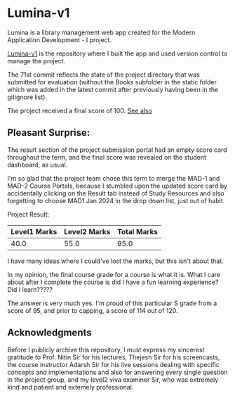 # Lumina-v1

Lumina is a library management web app created for the Modern Application Development - I project.

[Lumina-v1](https://github.com/aradhanachatterjee/Lumina-v1) is the repository where I built the app and used version control to manage the project.

The 71st commit reflects the state of the project directory that was submitted for evaluation (without the Books subfolder in the static folder which was added in the latest commit after previously having been in the gitignore list).

The project received a final score of 100. [See also](https://app.onlinedegree.iitm.ac.in/document_verification/a46b2bfaa759ee837e9118c03e25758e)

## Pleasant Surprise:

The result section of the project submission portal had an empty score card throughout the term, and the final score was revealed on the student dashboard, as usual.

I'm so glad that the project team chose this term to merge the MAD-1 and MAD-2 Course Portals, because I stumbled upon the updated score card by accidentally clicking on the Result tab instead of Study Resources and also forgetting to choose MAD1 Jan 2024 in the drop down list, just out of habit.

Project Result:

| **Level1 Marks** | **Level2 Marks** | **Total Marks** |
|------------------|------------------|-----------------|
|       40.0       |       55.0       |       95.0      |

I have many ideas where I could've lost the marks, but this isn't about that.

In my opinion, the final course grade for a course is what it is. What I care about after I complete the course is did I have a fun learning experience? Did I learn?????

The answer is very much yes. I'm proud of this particular S grade from a score of 95, and prior to capping, a score of 114 out of 120.

## Acknowledgments

Before I publicly archive this repository, I must express my sincerest gratitude to Prof. Nitin Sir for his lectures, Thejesh Sir for his screencasts, the course instructor Adarsh Sir for his live sessions dealing with specific concepts and implementations and also for answering every single question in the project group, and my level2 viva examiner Sir, who was extremely kind and patient and extemely professional.
